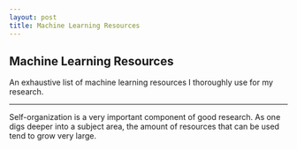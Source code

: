 ```yaml
---
layout: post
title: Machine Learning Resources
---
```

## Machine Learning Resources

An exhaustive list of machine learning resources I thoroughly use for my research.

---

Self-organization is a very important component of good research. As one digs deeper into a subject area, the amount of resources that can be used tend to grow very large. 
